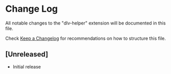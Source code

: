 # Change Log
All notable changes to the "dlv-helper" extension will be documented in this file.

Check [Keep a Changelog](http://keepachangelog.com/) for recommendations on how to structure this file.

## [Unreleased]
- Initial release